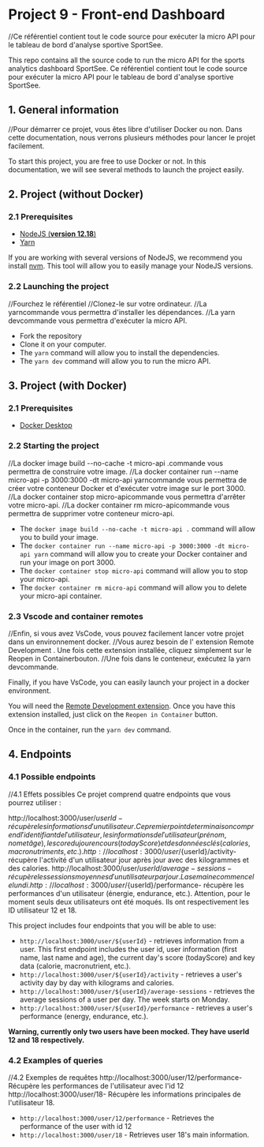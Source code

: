 # Project 9 - Front-end Dashboard

//Ce référentiel contient tout le code source pour exécuter la micro API pour le tableau de bord d'analyse sportive SportSee.

This repo contains all the source code to run the micro API for the sports analytics dashboard SportSee.
Ce référentiel contient tout le code source pour exécuter la micro API pour le tableau de bord d'analyse sportive SportSee.

## 1. General information

//Pour démarrer ce projet, vous êtes libre d'utiliser Docker ou non. Dans cette documentation, nous verrons plusieurs méthodes pour lancer le projet facilement.

To start this project, you are free to use Docker or not. In this documentation, we will see several methods to launch the project easily.

## 2. Project (**without Docker**)

### 2.1 Prerequisites

- [NodeJS (**version 12.18**)](https://nodejs.org/en/)
- [Yarn](https://yarnpkg.com/)

If you are working with several versions of NodeJS, we recommend you install [nvm](https://github.com/nvm-sh/nvm). This tool will allow you to easily manage your NodeJS versions.

### 2.2 Launching the project

//Fourchez le référentiel
//Clonez-le sur votre ordinateur.
//La yarncommande vous permettra d'installer les dépendances.
//La yarn devcommande vous permettra d'exécuter la micro API.

- Fork the repository
- Clone it on your computer.
- The `yarn` command will allow you to install the dependencies.
- The `yarn dev` command will allow you to run the micro API.

## 3. Project (**with Docker**)

### 2.1 Prerequisites

- [Docker Desktop](https://www.docker.com/products/docker-desktop)

### 2.2 Starting the project

//La docker image build --no-cache -t micro-api .commande vous permettra de construire votre image.
//La docker container run --name micro-api -p 3000:3000 -dt micro-api yarncommande vous permettra de créer votre conteneur Docker et d'exécuter votre image sur le port 3000.
//La docker container stop micro-apicommande vous permettra d'arrêter votre micro-api.
//La docker container rm micro-apicommande vous permettra de supprimer votre conteneur micro-api.

- The `docker image build --no-cache -t micro-api .` command will allow you to build your image.
- The `docker container run --name micro-api -p 3000:3000 -dt micro-api yarn` command will allow you to create your Docker container and run your image on port 3000.
- The `docker container stop micro-api` command will allow you to stop your micro-api.
- The `docker container rm micro-api` command will allow you to delete your micro-api container.

### 2.3 Vscode and container remotes

//Enfin, si vous avez VsCode, vous pouvez facilement lancer votre projet dans un environnement docker.
//Vous aurez besoin de l' extension Remote Development . Une fois cette extension installée, cliquez simplement sur le Reopen in Containerbouton.
//Une fois dans le conteneur, exécutez la yarn devcommande.

Finally, if you have VsCode, you can easily launch your project in a docker environment.

You will need the [Remote Development extension](https://marketplace.visualstudio.com/items?itemName=ms-vscode-remote.vscode-remote-extensionpack). Once you have this extension installed, just click on the `Reopen in Container` button.

Once in the container, run the `yarn dev` command.

## 4. Endpoints

### 4.1 Possible endpoints

//4.1 Effets possibles
Ce projet comprend quatre endpoints que vous pourrez utiliser :

http://localhost:3000/user/${userId}- récupère les informations d'un utilisateur. Ce premier point de terminaison comprend l'identifiant de l'utilisateur, les informations de l'utilisateur (prénom, nom et âge), le score du jour en cours (todayScore) et des données clés (calories, macronutriments, etc.).
http://localhost:3000/user/${userId}/activity- récupère l'activité d'un utilisateur jour après jour avec des kilogrammes et des calories.
http://localhost:3000/user/${userId}/average-sessions- récupère les sessions moyennes d'un utilisateur par jour. La semaine commence le lundi.
http://localhost:3000/user/${userId}/performance- récupère les performances d'un utilisateur (énergie, endurance, etc.).
Attention, pour le moment seuls deux utilisateurs ont été moqués. Ils ont respectivement les ID utilisateur 12 et 18.

This project includes four endpoints that you will be able to use:

- `http://localhost:3000/user/${userId}` - retrieves information from a user. This first endpoint includes the user id, user information (first name, last name and age), the current day's score (todayScore) and key data (calorie, macronutrient, etc.).
- `http://localhost:3000/user/${userId}/activity` - retrieves a user's activity day by day with kilograms and calories.
- `http://localhost:3000/user/${userId}/average-sessions` - retrieves the average sessions of a user per day. The week starts on Monday.
- `http://localhost:3000/user/${userId}/performance` - retrieves a user's performance (energy, endurance, etc.).

**Warning, currently only two users have been mocked. They have userId 12 and 18 respectively.**

### 4.2 Examples of queries

//4.2 Exemples de requêtes
http://localhost:3000/user/12/performance- Récupère les performances de l'utilisateur avec l'id 12
http://localhost:3000/user/18- Récupère les informations principales de l'utilisateur 18.

- `http://localhost:3000/user/12/performance` - Retrieves the performance of the user with id 12
- `http://localhost:3000/user/18` - Retrieves user 18's main information.
